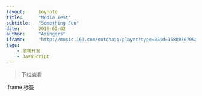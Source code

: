 ```yaml
---
layout:     keynote
title:      "Media Test"
subtitle:   "Something Fun"
date:       2016-02-02
author:     "Asingers"
iframe:     "http://music.163.com/outchain/player?type=0&id=158003670&auto=1&height=500"
tags:
    - 前端开发
    - JavaScript
---
```


> 下拉查看

iframe 标签